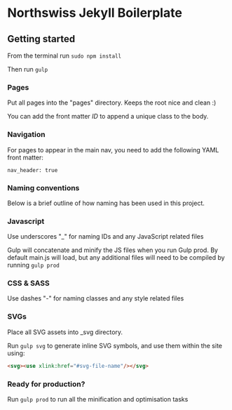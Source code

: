 # Northswiss Jekyll Boilerplate

## Getting started
From the terminal run ```sudo npm install```

Then run ```gulp```

### Pages
Put all pages into the "pages" directory. Keeps the root nice and clean :)

You can add the front matter *ID* to append a unique class to the body.

### Navigation
For pages to appear in the main nav, you need to add the following YAML front matter:
```
nav_header: true
```
### Naming conventions
Below is a brief outline of how naming has been used in this project.

### Javascript
Use underscores "_" for naming IDs and any JavaScript related files

Gulp will concatenate and minify the JS files when you run Gulp prod. By default main.js will load, but any additional files will need to be compiled by running `gulp prod`

### CSS & SASS
Use dashes "-" for naming classes and any style related files

### SVGs
Place all SVG assets into _svg directory.

Run `gulp svg` to generate inline SVG symbols, and use them within the site using:

```html
<svg><use xlink:href="#svg-file-name"/></svg>
```

### Ready for production?

Run `gulp prod` to run all the minification and optimisation tasks